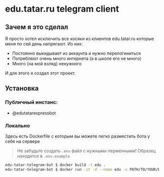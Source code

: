 # edu.tatar.ru telegram client
## Зачем я это сделал
Я просто хотел исключить все косяки из клиентов edu.tatar.ru которые меня по сей день напрягают. Из них:
- Постоянно выкидывает из аккаунта и нужно перелогиниться
- Потребляют очень много интернета (а в школе его не много)
- Много (на мой взляд) ненужного

И для этого я создал этот проект. 
## Установка
### Публичный инстанс:
- @edutatarexpressbot
### Локально
Здесь есть Dockerfile с которым вы можете легко разместить бота у себя на сервере

> Не забудьте создать `.env` файл с нужными перменными! Образец находится в `.env.example`
```bash
edu-tatar-telegram-bot $ docker build -t edu .
edu-tatar-telegram-bot $ docker run -it -d --name edu -v PATH/TO/YOUR/DB/FOLDER/ON/PC:/mountpoint edu
```
